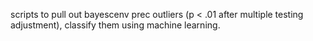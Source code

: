 scripts to pull out bayescenv prec outliers (p < .01 after multiple testing adjustment), classify them using machine learning.
